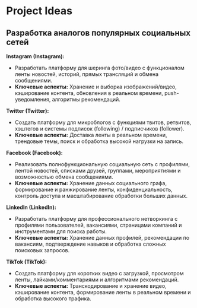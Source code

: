 # Project Ideas

## Разработка аналогов популярных социальных сетей

**Instagram (Instagram):**

* Разработать платформу для шеринга фото/видео с функционалом ленты новостей, историй, прямых трансляций и обмена сообщениями. 
* **Ключевые аспекты:** Хранение и выборка изображений/видео, кэширование контента, обновления в реальном времени, push-уведомления, алгоритмы рекомендаций. 

**Twitter (Twitter):**

* Создать платформу для микроблогов с функциями твитов, ретвитов, хэштегов и системы подписок (following) / подписчиков (follower). 
* **Ключевые аспекты:** Доставка ленты в реальном времени, трендовые темы, поиск и обработка высокой нагрузки на запись. 

**Facebook (Facebook):**

* Реализовать полнофункциональную социальную сеть с профилями, лентой новостей, списками друзей, группами, мероприятиями и возможностью обмена сообщениями. 
* **Ключевые аспекты:** Хранение данных социального графа, формирование и ранжирование ленты, конфиденциальность, контроль доступа и масштабирование обработки больших данных.

**LinkedIn (LinkedIn):**

* Разработать платформу для профессионального нетворкинга с профилями пользователей, вакансиями, страницами компаний и инструментами для поиска работы.
* **Ключевые аспекты:** Хранение данных профилей, рекомендации по вакансиям, подтверждение навыков и обработка сложных поисковых запросов.

**TikTok (TikTok):**

* Создать платформу для коротких видео с загрузкой, просмотром ленты, лайками/комментариями и алгоритмами рекомендаций. 
* **Ключевые аспекты:** Транскодирование и хранение видео, кэширование контента, формирование ленты в реальном времени и обработка высокого трафика.
